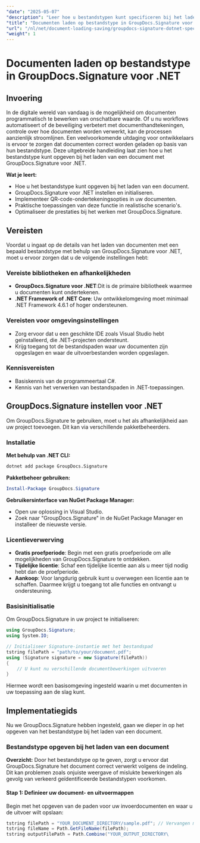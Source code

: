 ```yaml
---
"date": "2025-05-07"
"description": "Leer hoe u bestandstypen kunt specificeren bij het laden van documenten met GroupDocs.Signature voor .NET. Stroomlijn uw documentverwerking met onze stapsgewijze handleiding."
"title": "Documenten laden op bestandstype in GroupDocs.Signature voor .NET&#58; een uitgebreide handleiding"
"url": "/nl/net/document-loading-saving/groupdocs-signature-dotnet-specify-file-type-loading/"
"weight": 1
---
```


# Documenten laden op bestandstype in GroupDocs.Signature voor .NET

## Invoering

In de digitale wereld van vandaag is de mogelijkheid om documenten programmatisch te bewerken van onschatbare waarde. Of u nu workflows automatiseert of de beveiliging verbetert met documenthandtekeningen, controle over hoe documenten worden verwerkt, kan de processen aanzienlijk stroomlijnen. Een veelvoorkomende uitdaging voor ontwikkelaars is ervoor te zorgen dat documenten correct worden geladen op basis van hun bestandstype. Deze uitgebreide handleiding laat zien hoe u het bestandstype kunt opgeven bij het laden van een document met GroupDocs.Signature voor .NET.

**Wat je leert:**
- Hoe u het bestandstype kunt opgeven bij het laden van een document.
- GroupDocs.Signature voor .NET instellen en initialiseren.
- Implementeer QR-code-ondertekeningsopties in uw documenten.
- Praktische toepassingen van deze functie in realistische scenario's.
- Optimaliseer de prestaties bij het werken met GroupDocs.Signature.

## Vereisten

Voordat u ingaat op de details van het laden van documenten met een bepaald bestandstype met behulp van GroupDocs.Signature voor .NET, moet u ervoor zorgen dat u de volgende instellingen hebt:

### Vereiste bibliotheken en afhankelijkheden
- **GroupDocs.Signature voor .NET**:Dit is de primaire bibliotheek waarmee u documenten kunt ondertekenen.
- **.NET Framework of .NET Core**: Uw ontwikkelomgeving moet minimaal .NET Framework 4.6.1 of hoger ondersteunen.

### Vereisten voor omgevingsinstellingen
- Zorg ervoor dat u een geschikte IDE zoals Visual Studio hebt geïnstalleerd, die .NET-projecten ondersteunt.
- Krijg toegang tot de bestandspaden waar uw documenten zijn opgeslagen en waar de uitvoerbestanden worden opgeslagen.

### Kennisvereisten
- Basiskennis van de programmeertaal C#.
- Kennis van het verwerken van bestandspaden in .NET-toepassingen.
  
## GroupDocs.Signature instellen voor .NET

Om GroupDocs.Signature te gebruiken, moet u het als afhankelijkheid aan uw project toevoegen. Dit kan via verschillende pakketbeheerders.

### Installatie

**Met behulp van .NET CLI:**
```bash
dotnet add package GroupDocs.Signature
```

**Pakketbeheer gebruiken:**
```powershell
Install-Package GroupDocs.Signature
```

**Gebruikersinterface van NuGet Package Manager:**
- Open uw oplossing in Visual Studio.
- Zoek naar "GroupDocs.Signature" in de NuGet Package Manager en installeer de nieuwste versie.

### Licentieverwerving

- **Gratis proefperiode**: Begin met een gratis proefperiode om alle mogelijkheden van GroupDocs.Signature te ontdekken.
- **Tijdelijke licentie**: Schaf een tijdelijke licentie aan als u meer tijd nodig hebt dan de proefperiode.
- **Aankoop**: Voor langdurig gebruik kunt u overwegen een licentie aan te schaffen. Daarmee krijgt u toegang tot alle functies en ontvangt u ondersteuning.

### Basisinitialisatie

Om GroupDocs.Signature in uw project te initialiseren:
```csharp
using GroupDocs.Signature;
using System.IO;

// Initialiseer Signature-instantie met het bestandspad
tstring filePath = "path/to/your/document.pdf";
using (Signature signature = new Signature(filePath))
{
    // U kunt nu verschillende documentbewerkingen uitvoeren
}
```

Hiermee wordt een basisomgeving ingesteld waarin u met documenten in uw toepassing aan de slag kunt.

## Implementatiegids

Nu we GroupDocs.Signature hebben ingesteld, gaan we dieper in op het opgeven van het bestandstype bij het laden van een document.

### Bestandstype opgeven bij het laden van een document

**Overzicht:**
Door het bestandstype op te geven, zorgt u ervoor dat GroupDocs.Signature het document correct verwerkt volgens de indeling. Dit kan problemen zoals onjuiste weergave of mislukte bewerkingen als gevolg van verkeerd geïdentificeerde bestandstypen voorkomen.

#### Stap 1: Definieer uw document- en uitvoermappen

Begin met het opgeven van de paden voor uw invoerdocumenten en waar u de uitvoer wilt opslaan:
```csharp
tstring filePath = "YOUR_DOCUMENT_DIRECTORY/sample.pdf"; // Vervangen met het werkelijke pad
tstring fileName = Path.GetFileName(filePath);
tstring outputFilePath = Path.Combine("YOUR_OUTPUT_DIRECTORY\